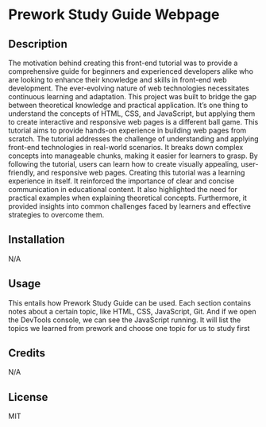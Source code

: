 # Prework Study Guide Webpage

## Description

 The motivation behind creating this front-end tutorial was to provide a comprehensive guide for beginners and experienced developers alike who are looking to enhance their knowledge and skills in front-end web development. The ever-evolving nature of web technologies necessitates continuous learning and adaptation.
 This project was built to bridge the gap between theoretical knowledge and practical application. It’s one thing to understand the concepts of HTML, CSS, and JavaScript, but applying them to create interactive and responsive web pages is a different ball game. This tutorial aims to provide hands-on experience in building web pages from scratch.
 The tutorial addresses the challenge of understanding and applying front-end technologies in real-world scenarios. It breaks down complex concepts into manageable chunks, making it easier for learners to grasp. By following the tutorial, users can learn how to create visually appealing, user-friendly, and responsive web pages.  Creating this tutorial was a learning experience in itself. It reinforced the importance of clear and concise communication in educational content. It also highlighted the need for practical examples when explaining theoretical concepts. Furthermore, it provided insights into common challenges faced by learners and effective strategies to overcome them.


## Installation

N/A

## Usage
This entails how Prework Study Guide can be used. Each section contains notes about a certain topic, like HTML, CSS, JavaScript, Git. And if we open the DevTools console, we can see the JavaScript running. It will list the topics we learned from prework and choose one topic for us to study first

## Credits

N/A

## License

MIT

<!-- ## Badges

![badmath](https://img.shields.io/github/languages/top/nielsenjared/badmath)

Badges aren't necessary, but they demonstrate street cred. Badges let other developers know that you know what you're doing. Check out the badges hosted by [shields.io](https://shields.io/). You may not understand what they all represent now, but you will in time.

## Features

If your project has a lot of features, list them here.

## How to Contribute

If you created an application or package and would like other developers to contribute to it, you can include guidelines for how to do so. The [Contributor Covenant](https://www.contributor-covenant.org/) is an industry standard, but you can always write your own if you'd prefer.

## Tests

Go the extra mile and write tests for your application. Then provide examples on how to run them here. -->